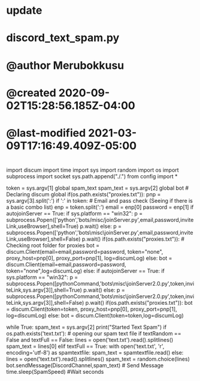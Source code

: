 # update
#
# discord_text_spam.py
# @author Merubokkusu
# @created 2020-09-02T15:28:56.185Z-04:00
# @last-modified 2021-03-09T17:16:49.409Z-05:00
#

import discum
import time
import sys
import random
import os
import subprocess
import socket
sys.path.append("./.")
from config import *

token = sys.argv[1]
global spam_text
spam_text = sys.argv[2]
global bot # Declaring discum global
if(os.path.exists("proxies.txt")):
    pnp = sys.argv[3].split(':')
if ':' in token: # Email and pass check (Seeing if there is a basic combo list)
    enp = token.split(':')
    email = enp[0]
    password = enp[1]
    if autojoinServer == True:
        if sys.platform == "win32":
            p = subprocess.Popen(['python','bots/misc/joinServer.py',email,password,inviteLink,useBrowser],shell=True)
            p.wait()
        else:
            p = subprocess.Popen(['python','bots\misc\joinServer.py',email,password,inviteLink,useBrowser],shell=False)
            p.wait()
    if(os.path.exists("proxies.txt")): # Checking root folder for proxies
        bot = discum.Client(email=email,password=password, token="none", proxy_host=pnp[0], proxy_port=pnp[1], log=discumLog)
    else:
        bot = discum.Client(email=email,password=password, token="none",log=discumLog)
else:
    if autojoinServer == True:
        if sys.platform == "win32":
            p = subprocess.Popen([pythonCommand,'bots\misc\joinServer2.0.py',token,inviteLink,sys.argv[3]],shell=True)
            p.wait()
        else:
            p = subprocess.Popen([pythonCommand,'bots\misc\joinServer2.0.py',token,inviteLink,sys.argv[3]],shell=False)
            p.wait()
    if(os.path.exists("proxies.txt")):
        bot = discum.Client(token=token, proxy_host=pnp[0], proxy_port=pnp[1], log=discumLog)
    else:
        bot = discum.Client(token=token,log=discumLog)

while True:
    spam_text = sys.argv[2]
    print("Started Text Spam")
    if os.path.exists('text.txt'): # opening our spam text file
        if textRandom == False and textFull == False:
            lines = open('text.txt').read().splitlines()
            spam_text = lines[0]
        elif textFull == True:
            with open('text.txt', 'r', encoding='utf-8') as spamtextfile:
                spam_text = spamtextfile.read()
        else:
            lines = open('text.txt').read().splitlines()
            spam_text = random.choice(lines)
    bot.sendMessage(DiscordChannel,spam_text) # Send Message
    time.sleep(SpamSpeed) #Wait seconds
